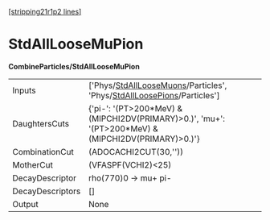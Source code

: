 [[stripping21r1p2 lines]](./stripping21r1p2-index)

# StdAllLooseMuPion

**CombineParticles/StdAllLooseMuPion**

|                  |                                                                                                                                                                                      |
|------------------|--------------------------------------------------------------------------------------------------------------------------------------------------------------------------------------|
| Inputs           | ['Phys/[StdAllLooseMuons](./stripping21r1p2-commonparticles-stdallloosemuons)/Particles', 'Phys/[StdAllLoosePions](./stripping21r1p2-commonparticles-stdallloosepions)/Particles'] |
| DaughtersCuts    | {'pi-': '(PT\>200\*MeV) & (MIPCHI2DV(PRIMARY)\>0.)', 'mu+': '(PT\>200\*MeV) & (MIPCHI2DV(PRIMARY)\>0.)'}                                                                             |
| CombinationCut   | (ADOCACHI2CUT(30,''))                                                                                                                                                                |
| MotherCut        | (VFASPF(VCHI2)\<25)                                                                                                                                                                  |
| DecayDescriptor  | rho(770)0 -\> mu+ pi-                                                                                                                                                                |
| DecayDescriptors | []                                                                                                                                                                                 |
| Output           | None                                                                                                                                                                                 |
